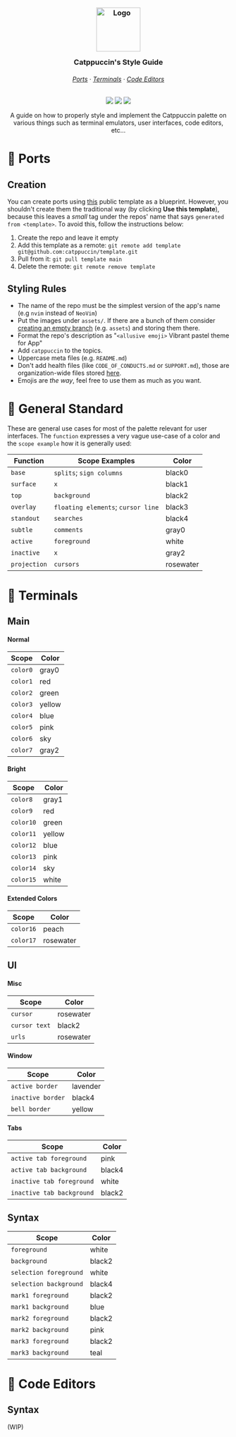 <h3 align="center">
	<img src="https://raw.githubusercontent.com/catppuccin/catppuccin/dev/assets/logos/exports/1544x1544_circle.png" width="100" alt="Logo"/><br/>
	<img src="https://raw.githubusercontent.com/catppuccin/catppuccin/dev/assets/misc/transparent.png" height="30" width="0px"/>
	Catppuccin's Style Guide
	<img src="https://raw.githubusercontent.com/catppuccin/catppuccin/dev/assets/misc/transparent.png" height="30" width="0px"/>
</h3>

<h6 align="center">
  <a href="https://github.com/catppuccin/style-guide#-ports">Ports</a>
  ·
  <a href="https://github.com/catppuccin/style-guide#-terminals">Terminals</a>
  ·
  <a href="https://github.com/catppuccin/style-guide#-code-editors">Code Editors</a>
</h6>

<p align="center">
    <a href="https://github.com/catppuccin/style-guide/stargazers"><img src="https://img.shields.io/github/stars/catppuccin/style-guide?colorA=1e1e28&colorB=c9cbff&style=for-the-badge&logo=starship style=for-the-badge"></a>
    <a href="https://github.com/catppuccin/style-guide/issues"><img src="https://img.shields.io/github/issues/catppuccin/style-guide?colorA=1e1e28&colorB=f7be95&style=for-the-badge"></a>
    <a href="https://github.com/catppuccin/style-guide/contributors"><img src="https://img.shields.io/github/contributors/catppuccin/style-guide?colorA=1e1e28&colorB=b1e1a6&style=for-the-badge"></a>
</p>

<p align="center">
	A guide on how to properly style and implement the Catppuccin palette on various things such as terminal emulators, user interfaces, code editors, etc...
</p>

# 🍉 Ports

## Creation

You can create ports using [this](https://github.com/catppuccin/template) public template as a blueprint. However, you shouldn't create them the traditional way (by clicking **Use this template**), because this leaves a _small_ tag under the repos' name that says `generated from <template>`. To avoid this, follow the instructions below:

1. Create the repo and leave it empty
2. Add this template as a remote: `git remote add template git@github.com:catppuccin/template.git`
3. Pull from it: `git pull template main`
4. Delete the remote: `git remote remove template`

## Styling Rules

-   The name of the repo must be the simplest version of the app's name (e.g `nvim` instead of `NeoVim`)
-   Put the images under `assets/`. If there are a bunch of them consider [creating an empty branch](https://gist.github.com/joncardasis/e6494afd538a400722545163eb2e1fa5) (e.g. `assets`) and storing them there.
-   Format the repo's description as "`<allusive emoji>` Vibrant pastel theme for App"
-   Add `catppuccin` to the topics.
-   Uppercase meta files (e.g. `README.md`)
-   Don't add health files (like `CODE_OF_CONDUCTS.md` or `SUPPORT.md`), those are organization-wide files stored [here](https://github.com/catppuccin/.github).
-   Emojis are _the way_, feel free to use them as much as you want.

# 🦄 General Standard

These are general use cases for most of the palette relevant for user interfaces. The `function` expresses a very vague use-case of a color and the `scope example` how it is generally used:

| Function     | Scope Examples                     | Color     |
| ------------ | ---------------------------------- | --------- |
| `base`       | `splits`; `sign columns`           | black0    |
| `surface`    | `x`                                | black1    |
| `top`        | `background`                       | black2    |
| `overlay`    | `floating elements`; `cursor line` | black3    |
| `standout`   | `searches`                         | black4    |
| `subtle`     | `comments`                         | gray0     |
| `active`     | `foreground`                       | white     |
| `inactive`   | `x`                                | gray2     |
| `projection` | `cursors`                          | rosewater |

# 🎃 Terminals

## Main

#### Normal

| Scope    | Color  |
| -------- | ------ |
| `color0` | gray0  |
| `color1` | red    |
| `color2` | green  |
| `color3` | yellow |
| `color4` | blue   |
| `color5` | pink   |
| `color6` | sky    |
| `color7` | gray2  |

#### Bright

| Scope     | Color  |
| --------- | ------ |
| `color8`  | gray1  |
| `color9`  | red    |
| `color10` | green  |
| `color11` | yellow |
| `color12` | blue   |
| `color13` | pink   |
| `color14` | sky    |
| `color15` | white  |

#### Extended Colors

| Scope     | Color     |
| --------- | --------- |
| `color16` | peach     |
| `color17` | rosewater |

## UI

#### Misc

| Scope         | Color     |
| ------------- | --------- |
| `cursor`      | rosewater |
| `cursor text` | black2    |
| `urls`        | rosewater |

#### Window

| Scope             | Color    |
| ----------------- | -------- |
| `active border`   | lavender |
| `inactive border` | black4   |
| `bell border`     | yellow   |

#### Tabs

| Scope                     | Color  |
| ------------------------- | ------ |
| `active tab foreground`   | pink   |
| `active tab background`   | black4 |
| `inactive tab foreground` | white  |
| `inactive tab background` | black2 |

## Syntax

| Scope                  | Color  |
| ---------------------- | ------ |
| `foreground`           | white  |
| `background`           | black2 |
| `selection foreground` | white  |
| `selection background` | black4 |
| `mark1 foreground`     | black2 |
| `mark1 background`     | blue   |
| `mark2 foreground`     | black2 |
| `mark2 background`     | pink   |
| `mark3 foreground`     | black2 |
| `mark3 background`     | teal    |

# 🍨 Code Editors

## Syntax

(WIP)
